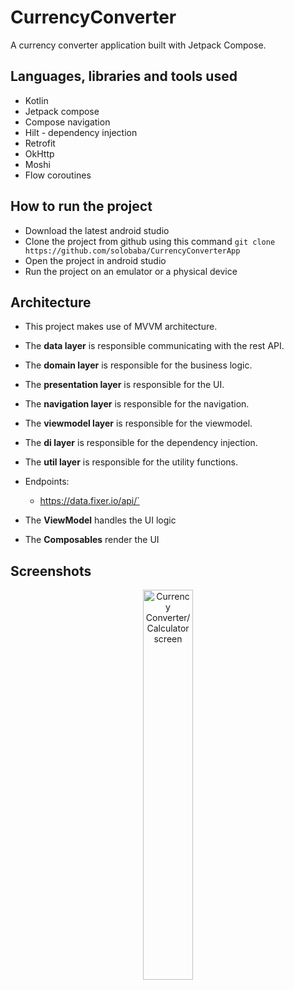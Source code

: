 # CurrencyConverter

A currency converter application built with Jetpack Compose.

## Languages, libraries and tools used
* Kotlin
* Jetpack compose
* Compose navigation
* Hilt - dependency injection
* Retrofit
* OkHttp
* Moshi
* Flow coroutines

## How to run the project
* Download the latest android studio
* Clone the project from github using this command
  `git clone https://github.com/solobaba/CurrencyConverterApp`
* Open the project in android studio
* Run the project on an emulator or a physical device

## Architecture
* This project makes use of MVVM architecture.
* The **data layer** is responsible communicating with the rest API.
* The **domain layer** is responsible for the business logic.
* The **presentation layer** is responsible for the UI.
* The **navigation layer** is responsible for the navigation.
* The **viewmodel layer** is responsible for the viewmodel.
* The **di layer** is responsible for the dependency injection.
* The **util layer** is responsible for the utility functions.

* Endpoints:
    * https://data.fixer.io/api/`
* The **ViewModel** handles the UI logic
* The **Composables** render the UI

## Screenshots
<p align="center">
  <img src="screenshots/CurrencyConverterScreen.jpg" alt="Currency Converter/Calculator screen" width="40%" hspace="15" />
</p>